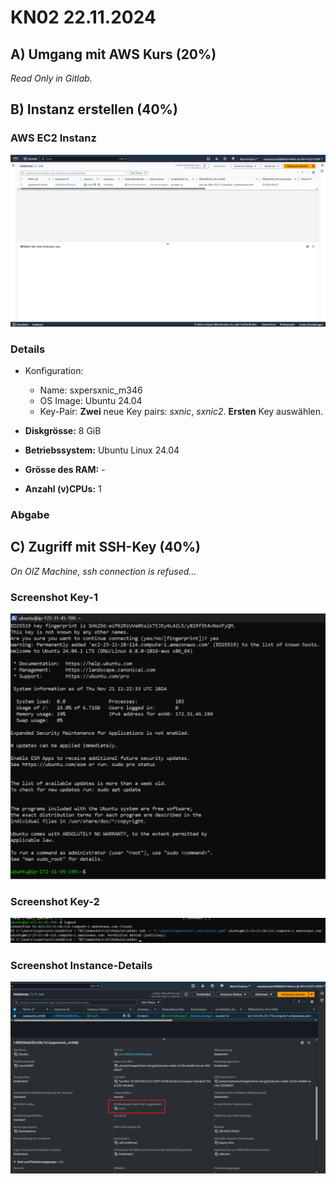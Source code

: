 # KN02 22.11.2024

## A) Umgang mit AWS Kurs (20%)

*Read Only in Gitlab.*

## B) Instanz erstellen (40%)

### AWS EC2 Instanz

![Screenshot von AWS EC2 Instanzen](/Images/KN02/AWS_KN02_EC2.png)

### Details

- Konfiguration:
  - Name: sxpersxnic_m346
  - OS Image: Ubuntu 24.04
  - Key-Pair: **Zwei** neue Key pairs: *sxnic*, *sxnic2*. **Ersten** Key auswählen.

- **Diskgrösse:** 8 GiB
- **Betriebssystem:** Ubuntu Linux 24.04
- **Grösse des RAM:** -
- **Anzahl (v)CPUs:** 1

### Abgabe

## C) Zugriff mit SSH-Key (40%)

*On OIZ Machine, ssh connection is refused...*

### Screenshot Key-1

![Screenshot mit dem ssh-Befehl und des Resultats unter Verwendung des ersten Schlüssels](/Images/KN02/AWS_KN02_EC2_KEY1.png)

### Screenshot Key-2

![Screenshot mit dem ssh-Befehl und des Resultats unter Verwendung des zweiten Schlüssels](/Images/KN02/AWS_KN02_EC2_KEY2.png)

### Screenshot Instance-Details

![Screenshot der Instanz-Detail (oder Liste), so dass der verwendete Schlüssel sichtbar ist.](/Images/KN02/AWS_KN02_EC2_KEY_USED.png)

